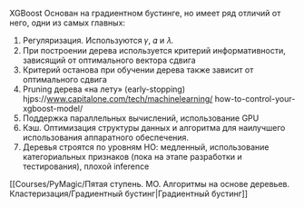
XGBoost
Основан на градиентном бустинге, но имеет ряд отличий от него, одни из самых главных:
1. Регуляризация. Используются 𝛾, 𝛼 и 𝜆.
2. При построении дерева используется критерий информативности, зависящий от
оптимального вектора сдвига
3. Критерий останова при обучении дерева также зависит от оптимального сдвига
4. Pruning дерева «на лету» (early-stopping) hjps://www.capitalone.com/tech/machinelearning/
how-to-control-your-xgboost-model/
5. Поддержка параллельных вычислений, использование GPU
6. Кэш. Оптимизация структуры данных и алгоритма для наилучшего использования
аппаратного обеспечения.
7. Деревья строятся по уровням
НО: медленный, использование категориальных признаков (пока на этапе разработки и
тестирования), плохой inference

[[Courses/PyMagic/Пятая ступень. МО. Алгоритмы на основе деревьев. Кластеризация/Градиентный бустинг|Градиентный бустинг]]